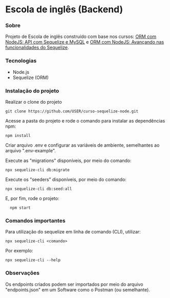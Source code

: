 # Escola de inglês (Backend)

### Sobre

Projeto de Escola de inglês construído com base nos cursos: [ORM com NodeJS: API com Sequelize e MySQL](https://cursos.alura.com.br/course/orm-nodejs-api-sequelize-mysql) e [ORM com NodeJS: Avançando nas funcionalidades do Sequelize](https://cursos.alura.com.br/course/orm-nodejs-avancando-sequelize).

### Tecnologias

- Node.js
- Sequelize (ORM)

### Instalação do projeto

Realizar o clone do projeto

    git clone https://github.com/USER/curso-sequelize-node.git

Acesse a pasta do projeto e rode o comando para instalar as dependências npm:

    npm install

Criar arquivo .env e configurar as variáveis de ambiente, semelhantes ao arquivo ".env-example".

Execute as "migrations" disponíveis, por meio do comando:

    npx sequelize-cli db:migrate

Execute os "seeders" disponíveis, por meio do comando:

    npx sequelize-cli db:seed:all

E, por fim, rode o projeto:

```
  npm start
```

### Comandos importantes

Para utilização do sequelize em linha de comando (CLI), utilizar:

    npx sequelize-cli <comando>

Por exemplo:

    npx sequelize-cli --help

### Observações

Os endpoints criados podem ser importados por meio do arquivo "endpoints.json" em um Software como o Postman (ou semelhante).
